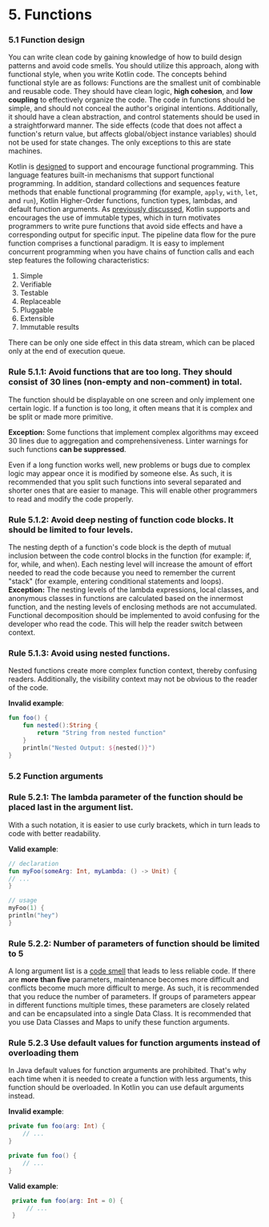 # <a name="c5"></a> 5. Functions
<!-- =============================================================================== -->
### <a name="c5.1"></a> 5.1 Function design
You can write clean code by gaining knowledge of how to build design patterns and avoid code smells.
You should utilize this approach, along with functional style, when you write Kotlin code. 
The concepts behind functional style are as follows: 
Functions are the smallest unit of combinable and reusable code.
They should have clean logic, **high cohesion**, and **low coupling** to effectively organize the code.
The code in functions should be simple, and should not conceal the author's original intentions.
Additionally, it should have a clean abstraction, and control statements should be used in a straightforward manner.
The side effects (code that does not affect a function's return value, but affects global/object instance variables) should not be used for state changes.
The only exceptions to this are state machines.

Kotlin is [designed](https://www.slideshare.net/abreslav/whos-more-functional-kotlin-groovy-scala-or-java) to support and encourage functional programming.
This language features built-in mechanisms that support functional programming. In addition, standard collections and sequences feature methods that enable functional programming (for example, `apply`, `with`, `let`, and `run`), Kotlin Higher-Order functions, function types, lambdas, and default function arguments.
As [previously discussed](#r4.1.3), Kotlin supports and encourages the use of immutable types, which in turn motivates programmers to write pure functions that avoid side effects and have a corresponding output for specific input. 
The pipeline data flow for the pure function comprises a functional paradigm. It is easy to implement concurrent programming when you have chains of function calls and each step features the following characteristics:
1.	Simple
2.	Verifiable
3.	Testable
4.	Replaceable
5.	Pluggable
6.	Extensible
7.	Immutable results

There can be only one side effect in this data stream, which can be placed only at the end of execution queue.

### <a name="r5.1.1"></a> Rule 5.1.1: Avoid functions that are too long. They should consist of 30 lines (non-empty and non-comment) in total.

The function should be displayable on one screen and only implement one certain logic.
If a function is too long, it often means that it is complex and be split or made more primitive.

**Exception:** Some functions that implement complex algorithms may exceed 30 lines due to aggregation and comprehensiveness.
Linter warnings for such functions **can be suppressed**. 

Even if a long function works well, new problems or bugs due to complex logic may appear once it is modified by someone else.
As such, it is recommended that you split such functions into several separated and shorter ones that are easier to manage.
This will enable other programmers to read and modify the code properly.

### <a name="r5.1.2"></a> Rule 5.1.2: Avoid deep nesting of function code blocks. It should be limited to four levels.

The nesting depth of a function's code block is the depth of mutual inclusion between the code control blocks in the function (for example: if, for, while, and when).
Each nesting level will increase the amount of effort needed to read the code because you need to remember the current "stack" (for example, entering conditional statements and loops). 
**Exception:** The nesting levels of the lambda expressions, local classes, and anonymous classes in functions are calculated based on the innermost function, and the nesting levels of enclosing methods are not accumulated.
Functional decomposition should be implemented to avoid confusing for the developer who read the code.
This will help the reader switch between context.

### <a name="r5.1.3"></a> Rule 5.1.3: Avoid using nested functions.
Nested functions create more complex function context, thereby confusing readers.
Additionally, the visibility context may not be obvious to the reader of the code.

**Invalid example**:
```kotlin
fun foo() { 
    fun nested():String { 
        return "String from nested function" 
    } 
    println("Nested Output: ${nested()}") 
} 
```  

<!-- =============================================================================== -->
### <a name="c5.2"></a> 5.2 Function arguments
### <a name="r5.2.1"></a> Rule 5.2.1: The lambda parameter of the function should be placed last in the argument list.

With a such notation, it is easier to use curly brackets, which in turn leads to code with better readability.

**Valid example**:
```kotlin
// declaration
fun myFoo(someArg: Int, myLambda: () -> Unit) {
// ...
}

// usage
myFoo(1) { 
println("hey")
}
```

### <a name="r5.2.2"></a> Rule 5.2.2: Number of parameters of function should be limited to 5

A long argument list is a [code smell](https://en.wikipedia.org/wiki/Code_smell) that leads to less reliable code.
If there are **more than five** parameters, maintenance becomes more difficult and conflicts become much more difficult to merge.
As such, it is recommended that you reduce the number of parameters.
If groups of parameters appear in different functions multiple times, these parameters are closely related and can be encapsulated into a single Data Class.
It is recommended that you use Data Classes and Maps to unify these function arguments.

### <a name="r5.2.3"></a>Rule 5.2.3 Use default values for function arguments instead of overloading them
In Java default values for function arguments are prohibited. That's why each time when it is needed to create a function with less arguments, this function should be overloaded.
In Kotlin you can use default arguments instead.

**Invalid example**:
```kotlin
private fun foo(arg: Int) {
    // ...
}

private fun foo() {
    // ...
}
``` 

**Valid example**:
```kotlin
 private fun foo(arg: Int = 0) {
     // ...
 }
``` 
